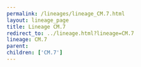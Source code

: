 ```yaml
---
permalink: /lineages/lineage_CM.7.html
layout: lineage_page
title: Lineage CM.7
redirect_to: ../lineage.html?lineage=CM.7
lineage: CM.7
parent: 
children: ['CM.7']
---
```

